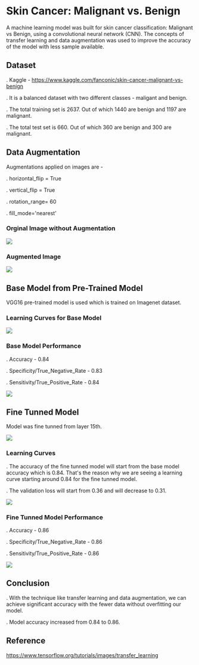 # Skin Cancer: Malignant vs. Benign
A machine learning model was built for skin cancer classification: Malignant vs Benign, using a convolutional neural network (CNN). The concepts of transfer learning and data augmentation was used to improve the accuracy of the model with less sample available.

## Dataset
. Kaggle - https://www.kaggle.com/fanconic/skin-cancer-malignant-vs-benign

. It is a balanced dataset with two different classes - maligant and benign. 

. The total training set is 2637. Out of which 1440 are benign and 1197 are malignant.

. The total test set is 660. Out of which 360 are benign and 300 are malignant.

## Data Augmentation
Augmentations applied on images are -

. horizontal_flip = True

. vertical_flip = True

. rotation_range= 60

. fill_mode='nearest'
### Orginal Image without Augmentation
![](images/orginal_image.JPG)
### Augmented Image 
![](images/augmented_image.JPG)
## Base Model from Pre-Trained Model

VGG16 pre-trained model is used which is trained on Imagenet dataset.

### Learning Curves for Base Model
![](images/base_model_learning_curve.JPG)
### Base Model Performance

. Accuracy - 0.84

. Specificity/True_Negative_Rate - 0.83

. Sensitivity/True_Positive_Rate - 0.84

![](images/base_model_classsification_report.JPG)

## Fine Tunned Model

Model was fine tunned from layer 15th.

![](images/fine_tunned_from_15.JPG)
### Learning Curves

. The accuracy of the fine tunned model will start from the base model accuracy which is 0.84. That's the reason why we are seeing a learning curve starting around 0.84 for the fine tunned model. 

. The validation loss will start from 0.36 and will decrease to 0.31.

![](images/fine_tunned_learning_curve.JPG)
### Fine Tunned Model Performance

. Accuracy - 0.86

. Specificity/True_Negative_Rate - 0.86

. Sensitivity/True_Positive_Rate - 0.86

![](images/fine_tunned_classification_report.JPG)

## Conclusion

. With the technique like transfer learning and data augmentation, we can achieve significant accuracy with the fewer data without overfitting our model.

. Model accuracy increased from 0.84 to 0.86.





## Reference
https://www.tensorflow.org/tutorials/images/transfer_learning

 
